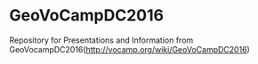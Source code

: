 # GeoVoCampDC2016
Repository for Presentations and Information from GeoVocampDC2016(http://vocamp.org/wiki/GeoVoCampDC2016)

